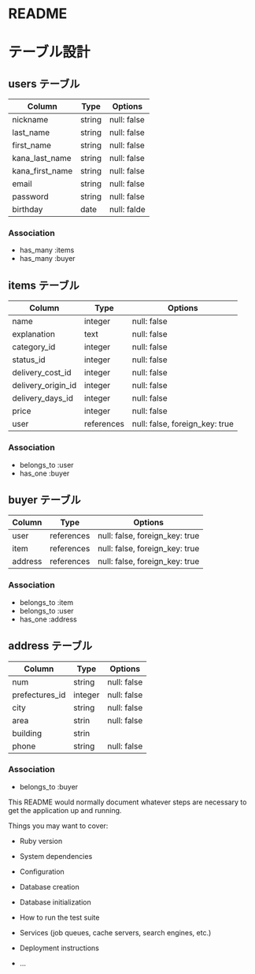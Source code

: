 # README

# テーブル設計

## users テーブル

| Column          | Type    | Options     |
| ----------------| ------  | ----------- |
| nickname        | string  | null: false |
| last_name       | string  | null: false |
| first_name      | string  | null: false |
| kana_last_name  | string  | null: false |
| kana_first_name | string  | null: false |
| email           | string  | null: false |
| password        | string  | null: false |
| birthday        | date    | null: falde |

### Association

- has_many :items
- has_many :buyer

## items テーブル

| Column                   | Type       | Options                        |
| -------------------------| ---------- | ------------------------------ |
| name                     | integer    | null: false                    |
| explanation              | text       | null: false                    |
| category_id              | integer    | null: false                    |
| status_id                | integer    | null: false                    |
| delivery_cost_id         | integer    | null: false                    |
| delivery_origin_id       | integer    | null: false                    |
| delivery_days_id         | integer    | null: false                    |
| price                    | integer    | null: false                    |
| user                     | references | null: false, foreign_key: true |

### Association

- belongs_to :user
- has_one :buyer

## buyer テーブル

| Column  | Type       | Options                       |
| ------- | ---------- | ----------------------------- |
| user    | references | null: false, foreign_key: true|
| item    | references | null: false, foreign_key: true|
| address | references | null: false, foreign_key: true|

### Association

- belongs_to :item
- belongs_to :user
- has_one :address

## address テーブル

| Column         | Type    | Options     |
| -------------- | ------- | ----------- |
| num            | string  | null: false |
| prefectures_id | integer |null: false  |
| city           | string  | null: false |
| area           | strin   | null: false |
| building       | strin   |             |
| phone          | string  | null: false |

### Association
- belongs_to :buyer

This README would normally document whatever steps are necessary to get the
application up and running.

Things you may want to cover:

* Ruby version

* System dependencies

* Configuration

* Database creation

* Database initialization

* How to run the test suite

* Services (job queues, cache servers, search engines, etc.)

* Deployment instructions

* ...
